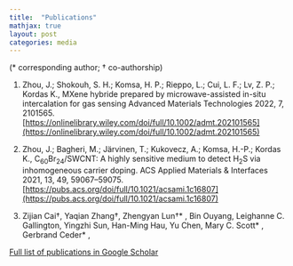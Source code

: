 ```yaml
---
title:  "Publications"
mathjax: true
layout: post
categories: media
---
```


(* corresponding author;      † co-authorship)

1) Zhou, J.; Shokouh, S. H.; Komsa, H. P.; Rieppo, L.; Cui, L. F.; Lv, Z. P.; Kordas K., MXene hybride prepared by microwave-assisted in-situ intercalation for gas sensing Advanced Materials Technologies 2022, 7, 2101565.[https://onlinelibrary.wiley.com/doi/full/10.1002/admt.202101565](https://onlinelibrary.wiley.com/doi/full/10.1002/admt.202101565)
2) Zhou, J.; Bagheri, M.; Järvinen, T.; Kukovecz, A.; Komsa, H.-P.; Kordas K., C<sub>60</sub>Br<sub>24</sub>/SWCNT: A highly sensitive medium to detect H<sub>2</sub>S via inhomogeneous carrier
doping. ACS Applied Materials & Interfaces 2021, 13, 49, 59067–59075.[https://pubs.acs.org/doi/full/10.1021/acsami.1c16807](https://pubs.acs.org/doi/full/10.1021/acsami.1c16807)

3) Zijian Cai†, Yaqian Zhang†, Zhengyan Lun†* , Bin Ouyang, Leighanne C. Gallington, Yingzhi Sun, Han-Ming Hau, Yu Chen, Mary C. Scott* , Gerbrand Ceder* , 

[Full list of publications in Google Scholar](https://scholar.google.com/citations?user=BKqQO7gAAAAJ&hl=zh-CN)
